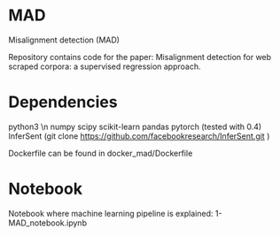 # MAD
Misalignment detection (MAD)

Repository contains code for the paper: Misalignment detection for web scraped corpora: a supervised regression approach.

# Dependencies
python3 \n
numpy
scipy
scikit-learn
pandas
pytorch (tested with 0.4)
InferSent (git clone https://github.com/facebookresearch/InferSent.git )

Dockerfile can be found in docker_mad/Dockerfile

# Notebook

Notebook where machine learning pipeline is explained:
 	1-MAD_notebook.ipynb
